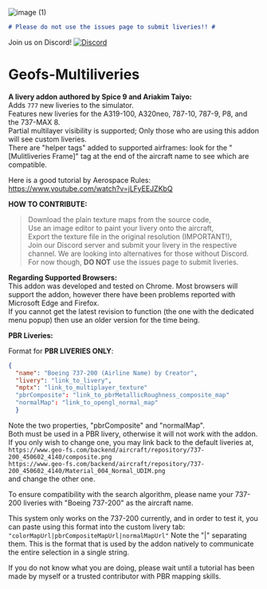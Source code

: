 ![image (1)](https://user-images.githubusercontent.com/79466778/184937450-8038f605-859e-4b4f-a768-87b2032c0ffb.png)<br>
```markdown
# Please do not use the issues page to submit liveries!! #
```
Join us on Discord! [![Discord](https://img.shields.io/discord/1008808128189579325.svg?label=&logo=discord&logoColor=ffffff&color=7389D8&labelColor=6A7EC2)](https://discord.gg/GnU7kBcXtR)<br>

# Geofs-Multiliveries
**A livery addon authored by Spice 9 and Ariakim Taiyo:**<br>
Adds `777` new liveries to the simulator.<br>
Features new liveries for the A319-100, A320neo, 787-10, 787-9, P8, and the 737-MAX 8. <br>
Partial multilayer visibility is supported; Only those who are using this addon will see custom liveries.<br>
There are "helper tags" added to supported airframes: look for the "[Mulitliveries Frame]" tag at the end of the aircraft name to see which are compatible.<br>

Here is a good tutorial by Aerospace Rules: https://www.youtube.com/watch?v=jLFyEEJZKbQ<br>

**HOW TO CONTRIBUTE:**<br>
> Download the plain texture maps from the source code,<br>
> Use an image editor to paint your livery onto the aircraft,<br>
> Export the texture file in the original resolution (IMPORTANT!),<br>
> Join our Discord server and submit your livery in the respective channel. We are looking into alternatives for those without Discord. For now though, **DO NOT** use the issues page to submit liveries. 

**Regarding Supported Browsers:**<br>
This addon was developed and tested on Chrome. Most browsers will support the addon, however there have been problems reported with Microsoft Edge and Firefox. <br>
If you cannot get the latest revision to function (the one with the dedicated menu popup) then use an older version for the time being.

**PBR Liveries:**<br>

Format for **PBR LIVERIES ONLY**:<br>
```json
{
  "name": "Boeing 737-200 (Airline Name) by Creator",
  "livery": "link_to_livery",
  "mptx": "link_to_multiplayer_texture"
  "pbrComposite": "link_to_pbrMetallicRoughness_composite_map"
  "normalMap": "link_to_opengl_normal_map"
  }
  ```

Note the two properties, "pbrComposite" and "normalMap".<br>
Both must be used in a PBR livery, otherwise it will not work with the addon. If you only wish to change one, you may link back to the default liveries at,<br>
`https://www.geo-fs.com/backend/aircraft/repository/737-200_450602_4140/composite.png`<br>
`https://www.geo-fs.com/backend/aircraft/repository/737-200_450602_4140/Material_004_Normal_UDIM.png`<br>
and change the other one.<br>

To ensure compatibility with the search algorithm, please name your 737-200 liveries with "Boeing 737-200" as the aircraft name.<br>

This system only works on the 737-200 currently, and in order to test it, you can paste using this format into the custom livery tab:<br>
`"colorMapUrl|pbrCompositeMapUrl|normalMapUrl"`
Note the "|" separating them. This is the format that is used by the addon natively to communicate the entire selection in a single string.<br>

If you do not know what you are doing, please wait until a tutorial has been made by myself or a trusted contributor with PBR mapping skills. <br>
